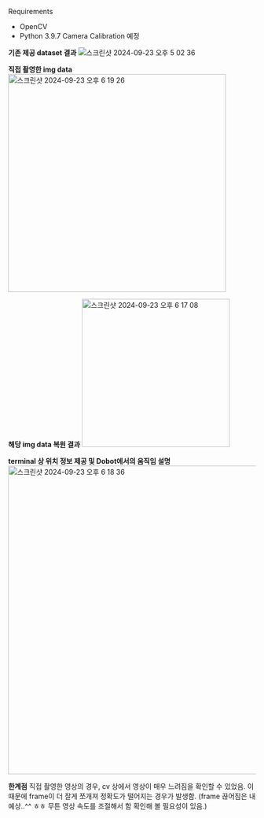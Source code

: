 Requirements
- OpenCV
- Python 3.9.7
Camera Calibration 예정

**기존 제공 dataset 결과**
![스크린샷 2024-09-23 오후 5 02 36](https://github.com/user-attachments/assets/0596f86c-34a7-4b33-a9fc-66c6697f453b)

**직접 촬영한 img data**
<img width="443" alt="스크린샷 2024-09-23 오후 6 19 26" src="https://github.com/user-attachments/assets/8390a348-36bb-4e67-8585-3f42cc6b59e4">

**해당 img data 복원 결과**
<img width="301" alt="스크린샷 2024-09-23 오후 6 17 08" src="https://github.com/user-attachments/assets/bac912cd-1277-41af-8749-75d8b8e1c696">

**terminal 상 위치 정보 제공 및 Dobot에서의 움직임 설명**
<img width="627" alt="스크린샷 2024-09-23 오후 6 18 36" src="https://github.com/user-attachments/assets/05bc24eb-ec98-4975-bbdb-f5d1e592cb14">

**한계점**
직접 촬영한 영상의 경우, cv 상에서 영상이 매우 느려짐을 확인할 수 있었음. 이 때문에 frame이 더 잘게 쪼개져 정확도가 떨어지는 경우가 발생함.
(frame 끊어짐은 내 예상..^^ ㅎㅎ 무튼 영상 속도를 조절해서 함 확인해 볼 필요성이 있음.)
